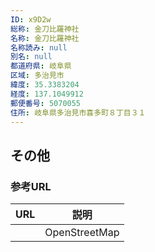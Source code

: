 ```yaml
---
ID: x9D2w
総称: 金刀比羅神社
名称: 金刀比羅神社
名称読み: null
別名: null
都道府県: 岐阜県
区域: 多治見市
緯度: 35.3383204
経度: 137.1049912
郵便番号: 5070055
住所: 岐阜県多治見市喜多町８丁目３１
---
```


## その他

### 参考URL

| URL | 説明          |
| --- | ------------- |
|     | OpenStreetMap |
